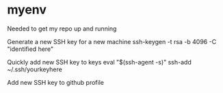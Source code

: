 # myenv
Needed to get my repo up and running

Generate a new SSH key for a new machine
ssh-keygen -t rsa -b 4096 -C "identified here"

Quickly add new SSH key to keys
eval "$(ssh-agent -s)"
ssh-add ~/.ssh/yourkeyhere

Add new SSH key to github profile

